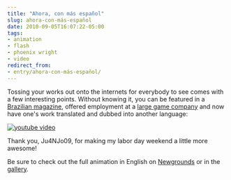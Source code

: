 ```yaml
---
title: "Ahora, con más español"
slug: ahora-con-más-español
date: 2010-09-05T16:07:22-05:00
tags:
- animation
- flash
- phoenix wright
- video
redirect_from:
- entry/ahora-con-más-español/
---
```

Tossing your works out onto the internets for everybody to see comes with a few interesting points. Without knowing it, you can be featured in a [Brazilian magazine](http://dxprog.com/entry/holy-crap/), offered employment at a [large game company](http://dxprog.com/entry/welcome-to-the-brawl-of-the-century/#comments) and now have one's work translated and dubbed into another language:

[![youtube video](https://img.youtube.com/vi/dS7MjQss1i8/0.jpg)](https://www.youtube.com/watch?v=dS7MjQss1i8&youtube-thumb)

Thank you, Ju4NJo09, for making my labor day weekend a little more awesome! 

Be sure to check out the full animation in English on [Newgrounds](http://www.newgrounds.com/portal/view/452291) or in the [gallery](http://dxprog.com/gallery/4/).

